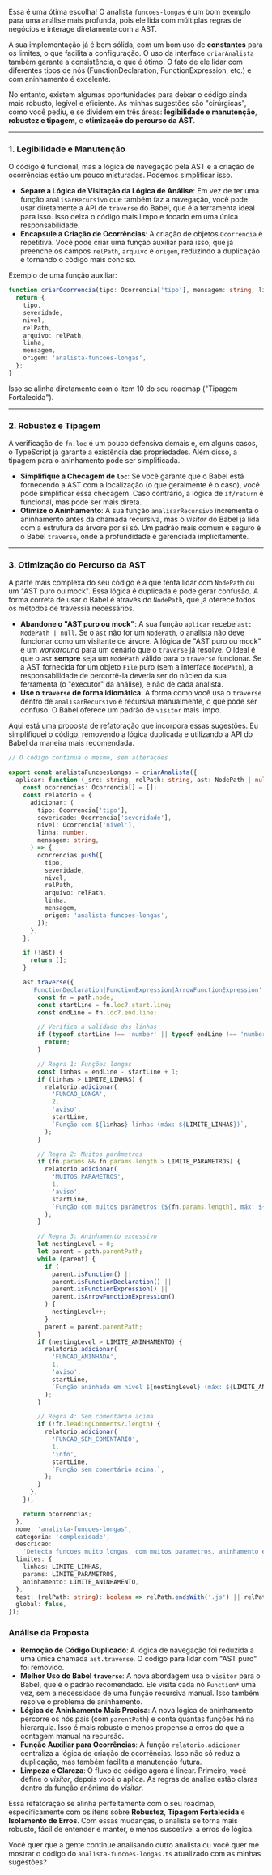 Essa é uma ótima escolha\! O analista `funcoes-longas` é um bom exemplo para uma análise mais profunda, pois ele lida com múltiplas regras de negócios e interage diretamente com a AST.

A sua implementação já é bem sólida, com um bom uso de **constantes** para os limites, o que facilita a configuração. O uso da interface `criarAnalista` também garante a consistência, o que é ótimo. O fato de ele lidar com diferentes tipos de nós (FunctionDeclaration, FunctionExpression, etc.) e com aninhamento é excelente.

No entanto, existem algumas oportunidades para deixar o código ainda mais robusto, legível e eficiente. As minhas sugestões são "cirúrgicas", como você pediu, e se dividem em três áreas: **legibilidade e manutenção**, **robustez e tipagem**, e **otimização do percurso da AST**.

-----

### 1\. Legibilidade e Manutenção

O código é funcional, mas a lógica de navegação pela AST e a criação de ocorrências estão um pouco misturadas. Podemos simplificar isso.

  * **Separe a Lógica de Visitação da Lógica de Análise**: Em vez de ter uma função `analisarRecursivo` que também faz a navegação, você pode usar diretamente a API de `traverse` do Babel, que é a ferramenta ideal para isso. Isso deixa o código mais limpo e focado em uma única responsabilidade.
  * **Encapsule a Criação de Ocorrências**: A criação de objetos `Ocorrencia` é repetitiva. Você pode criar uma função auxiliar para isso, que já preenche os campos `relPath`, `arquivo` e `origem`, reduzindo a duplicação e tornando o código mais conciso.

Exemplo de uma função auxiliar:

```typescript
function criarOcorrencia(tipo: Ocorrencia['tipo'], mensagem: string, linha: number, severidade: Ocorrencia['severidade'], nivel: Ocorrencia['nivel']): Ocorrencia {
  return {
    tipo,
    severidade,
    nivel,
    relPath,
    arquivo: relPath,
    linha,
    mensagem,
    origem: 'analista-funcoes-longas',
  };
}
```

Isso se alinha diretamente com o item 10 do seu roadmap ("Tipagem Fortalecida").

-----

### 2\. Robustez e Tipagem

A verificação de `fn.loc` é um pouco defensiva demais e, em alguns casos, o TypeScript já garante a existência das propriedades. Além disso, a tipagem para o aninhamento pode ser simplificada.

  * **Simplifique a Checagem de `loc`**: Se você garante que o Babel está fornecendo a AST com a localização (o que geralmente é o caso), você pode simplificar essa checagem. Caso contrário, a lógica de `if/return` é funcional, mas pode ser mais direta.
  * **Otimize o Aninhamento**: A sua função `analisarRecursivo` incrementa o aninhamento antes da chamada recursiva, mas o *visitor* do Babel já lida com a estrutura da árvore por si só. Um padrão mais comum e seguro é o Babel `traverse`, onde a profundidade é gerenciada implicitamente.

-----

### 3\. Otimização do Percurso da AST

A parte mais complexa do seu código é a que tenta lidar com `NodePath` ou um "AST puro ou mock". Essa lógica é duplicada e pode gerar confusão. A forma correta de usar o Babel é através do `NodePath`, que já oferece todos os métodos de travessia necessários.

  * **Abandone o "AST puro ou mock"**: A sua função `aplicar` recebe `ast: NodePath | null`. Se o `ast` não for um `NodePath`, o analista não deve funcionar como um visitante de árvore. A lógica de "AST puro ou mock" é um *workaround* para um cenário que o `traverse` já resolve. O ideal é que o `ast` **sempre** seja um `NodePath` válido para o `traverse` funcionar. Se a AST fornecida for um objeto `File` puro (sem a interface `NodePath`), a responsabilidade de percorrê-la deveria ser do núcleo da sua ferramenta (o "executor" da análise), e não de cada analista.
  * **Use o `traverse` de forma idiomática**: A forma como você usa o `traverse` dentro de `analisarRecursivo` é recursiva manualmente, o que pode ser confuso. O Babel oferece um padrão de `visitor` mais limpo.

Aqui está uma proposta de refatoração que incorpora essas sugestões. Eu simplifiquei o código, removendo a lógica duplicada e utilizando a API do Babel da maneira mais recomendada.

```typescript
// O código continua o mesmo, sem alterações

export const analistaFuncoesLongas = criarAnalista({
  aplicar: function (_src: string, relPath: string, ast: NodePath | null) {
    const ocorrencias: Ocorrencia[] = [];
    const relatorio = {
      adicionar: (
        tipo: Ocorrencia['tipo'],
        severidade: Ocorrencia['severidade'],
        nivel: Ocorrencia['nivel'],
        linha: number,
        mensagem: string,
      ) => {
        ocorrencias.push({
          tipo,
          severidade,
          nivel,
          relPath,
          arquivo: relPath,
          linha,
          mensagem,
          origem: 'analista-funcoes-longas',
        });
      },
    };

    if (!ast) {
      return [];
    }

    ast.traverse({
      'FunctionDeclaration|FunctionExpression|ArrowFunctionExpression': (path: NodePath) => {
        const fn = path.node;
        const startLine = fn.loc?.start.line;
        const endLine = fn.loc?.end.line;

        // Verifica a validade das linhas
        if (typeof startLine !== 'number' || typeof endLine !== 'number') {
          return;
        }

        // Regra 1: Funções longas
        const linhas = endLine - startLine + 1;
        if (linhas > LIMITE_LINHAS) {
          relatorio.adicionar(
            'FUNCAO_LONGA',
            2,
            'aviso',
            startLine,
            `Função com ${linhas} linhas (máx: ${LIMITE_LINHAS})`,
          );
        }

        // Regra 2: Muitos parâmetros
        if (fn.params && fn.params.length > LIMITE_PARAMETROS) {
          relatorio.adicionar(
            'MUITOS_PARAMETROS',
            1,
            'aviso',
            startLine,
            `Função com muitos parâmetros (${fn.params.length}, máx: ${LIMITE_PARAMETROS})`,
          );
        }

        // Regra 3: Aninhamento excessivo
        let nestingLevel = 0;
        let parent = path.parentPath;
        while (parent) {
          if (
            parent.isFunction() ||
            parent.isFunctionDeclaration() ||
            parent.isFunctionExpression() ||
            parent.isArrowFunctionExpression()
          ) {
            nestingLevel++;
          }
          parent = parent.parentPath;
        }
        if (nestingLevel > LIMITE_ANINHAMENTO) {
          relatorio.adicionar(
            'FUNCAO_ANINHADA',
            1,
            'aviso',
            startLine,
            `Função aninhada em nível ${nestingLevel} (máx: ${LIMITE_ANINHAMENTO})`,
          );
        }

        // Regra 4: Sem comentário acima
        if (!fn.leadingComments?.length) {
          relatorio.adicionar(
            'FUNCAO_SEM_COMENTARIO',
            1,
            'info',
            startLine,
            `Função sem comentário acima.`,
          );
        }
      },
    });

    return ocorrencias;
  },
  nome: 'analista-funcoes-longas',
  categoria: 'complexidade',
  descricao:
    'Detecta funcoes muito longas, com muitos parametros, aninhamento excessivo ou sem comentario',
  limites: {
    linhas: LIMITE_LINHAS,
    params: LIMITE_PARAMETROS,
    aninhamento: LIMITE_ANINHAMENTO,
  },
  test: (relPath: string): boolean => relPath.endsWith('.js') || relPath.endsWith('.ts'),
  global: false,
});
```

### Análise da Proposta

  * **Remoção de Código Duplicado**: A lógica de navegação foi reduzida a uma única chamada `ast.traverse`. O código para lidar com "AST puro" foi removido.
  * **Melhor Uso do Babel `traverse`**: A nova abordagem usa o `visitor` para o Babel, que é o padrão recomendado. Ele visita cada nó `Function*` uma vez, sem a necessidade de uma função recursiva manual. Isso também resolve o problema de aninhamento.
  * **Lógica de Aninhamento Mais Precisa**: A nova lógica de aninhamento percorre os nós pais (com `parentPath`) e conta quantas funções há na hierarquia. Isso é mais robusto e menos propenso a erros do que a contagem manual na recursão.
  * **Função Auxiliar para Ocorrências**: A função `relatorio.adicionar` centraliza a lógica de criação de ocorrências. Isso não só reduz a duplicação, mas também facilita a manutenção futura.
  * **Limpeza e Clareza**: O fluxo de código agora é linear. Primeiro, você define o *visitor*, depois você o aplica. As regras de análise estão claras dentro da função anônima do *visitor*.

Essa refatoração se alinha perfeitamente com o seu roadmap, especificamente com os itens sobre **Robustez**, **Tipagem Fortalecida** e **Isolamento de Erros**. Com essas mudanças, o analista se torna mais robusto, fácil de entender e manter, e menos suscetível a erros de lógica.

Você quer que a gente continue analisando outro analista ou você quer me mostrar o código do `analista-funcoes-longas.ts` atualizado com as minhas sugestões?